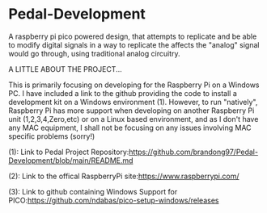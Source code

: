 # Pedal-Development
A raspberry pi pico powered design, that attempts to replicate and be able to modify digital signals in a way to replicate the affects the "analog" signal would go through, using traditional analog circuitry.


A LITTLE ABOUT THE PROJECT...

This is primarily focusing on developing for the Raspberry Pi on a Windows PC.
I have included a link to the github providing the code to install a development kit on a Windows environment (1).
However, to run "natively", Raspberry Pi has more support when developing on another Raspberry Pi unit (1,2,3,4,Zero,etc)
or on a Linux based environment, and as I don't have any MAC equipment, I shall not be focusing on any issues involving MAC 
specific problems (sorry!)



(1): Link to Pedal Project Repository:https://github.com/brandong97/Pedal-Development/blob/main/README.md

(2): Link to the offical RaspberryPi site:https://www.raspberrypi.com/

(3): Link to github containing Windows Support for PICO:https://github.com/ndabas/pico-setup-windows/releases
